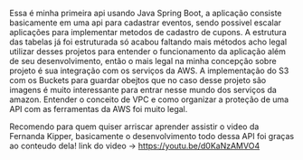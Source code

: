 Essa é minha primeira api usando Java Spring Boot, a aplicação consiste basicamente em uma api para cadastrar eventos, sendo possivel escalar aplicações para implementar metodos de cadastro de cupons. A estrutura das tabelas já foi estruturada só acabou faltando mais 
métodos acho legal utilizar desses projetos para entender o funcionamento da aplicação além de seu desenvolvimento, então o mais legal na minha concepção sobre projeto é sua integração com os serviços da AWS. A implementação do S3 com os Buckets para guardar obejtos
que no caso desse projeto são imagens é muito interessante para entrar nesse mundo dos serviços da amazon. Entender o conceito de VPC e como organizar a proteção de uma API com as ferramentas da AWS foi muito legal.

Recomendo para quem quiser arriscar aprender assistir o video da Fernanda Kipper, basicamente o desenvolvimento todo dessa API foi graças ao conteudo dela!
link do video -> https://youtu.be/d0KaNzAMVO4
